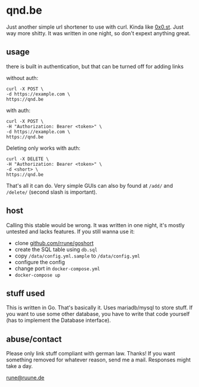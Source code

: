 # qnd.be
Just another simple url shortener to use with curl. Kinda like [0x0.st](https://0x0.st). Just way more shitty. It was written in one night, so don't expext anything great.

## usage
there is built in authentication, but that can be turned off for adding links

without auth:
```
curl -X POST \
-d https://example.com \
https://qnd.be
```

with auth:
```
curl -X POST \
-H "Authorization: Bearer <token>" \
-d https://example.com \
https://qnd.be
```

Deleting only works with auth:
```
curl -X DELETE \
-H "Authorization: Bearer <token>" \
-d <short> \
https://qnd.be
```

That's all it can do. Very simple GUIs can also by found at ``/add/`` and ``/delete/`` (second slash is important).

## host
Calling this stable would be wrong. It was written in one night, it's mostly untested and lacks features. If you still wanna use it:

- clone [github.com/rrune/goshort](https://github.com/rrune/goshort)
- create the SQL table using `db.sql`
- copy ``/data/config.yml.sample`` to ``/data/config.yml``
- configure the config
- change port in ``docker-compose.yml``
- ``docker-compose up``

## stuff used
This is written in Go. That's basically it. Uses mariadb/mysql to store stuff. If you want to use some other database, you have to write that code yourself (has to implement the Database interface).

## abuse/contact
Please only link stuff compliant with german law. Thanks! If you want something removed for whatever reason, send me a mail. Responses might take a day.

[rune@ruune.de](mailto:rune@ruune.de)